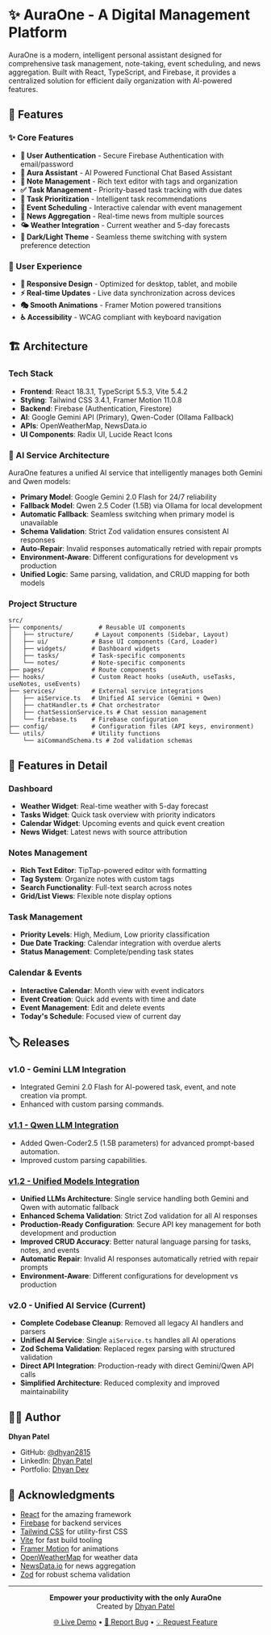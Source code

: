 
# ✨ AuraOne - A Digital Management Platform

AuraOne is a modern, intelligent personal assistant designed for comprehensive task management, note-taking, event scheduling, and news aggregation. Built with React, TypeScript, and Firebase, it provides a centralized solution for efficient daily organization with AI-powered features.

## 🚀 Features

### ✨ Core Features
- **🔐 User Authentication** - Secure Firebase Authentication with email/password
- **💬 Aura Assistant** - AI Powered Functional Chat Based Assistant
- **📝 Note Management** - Rich text editor with tags and organization
- **✅ Task Management** - Priority-based task tracking with due dates
- **🎯 Task Prioritization** - Intelligent task recommendations
- **📅 Event Scheduling** - Interactive calendar with event management
- **📰 News Aggregation** - Real-time news from multiple sources
- **🌤️ Weather Integration** - Current weather and 5-day forecasts
- **🎨 Dark/Light Theme** - Seamless theme switching with system preference detection

### 🎨 User Experience
- **📱 Responsive Design** - Optimized for desktop, tablet, and mobile
- **⚡ Real-time Updates** - Live data synchronization across devices
- **🎭 Smooth Animations** - Framer Motion powered transitions
- **♿ Accessibility** - WCAG compliant with keyboard navigation

## 🏗️ Architecture

### Tech Stack
- **Frontend**: React 18.3.1, TypeScript 5.5.3, Vite 5.4.2
- **Styling**: Tailwind CSS 3.4.1, Framer Motion 11.0.8
- **Backend**: Firebase (Authentication, Firestore)
- **AI**: Google Gemini API (Primary), Qwen-Coder (Ollama Fallback)
- **APIs**: OpenWeatherMap, NewsData.io
- **UI Components**: Radix UI, Lucide React Icons

### 🤖 AI Service Architecture
AuraOne features a unified AI service that intelligently manages both Gemini and Qwen models:

- **Primary Model**: Google Gemini 2.0 Flash for 24/7 reliability
- **Fallback Model**: Qwen 2.5 Coder (1.5B) via Ollama for local development
- **Automatic Fallback**: Seamless switching when primary model is unavailable
- **Schema Validation**: Strict Zod validation ensures consistent AI responses
- **Auto-Repair**: Invalid responses automatically retried with repair prompts
- **Environment-Aware**: Different configurations for development vs production
- **Unified Logic**: Same parsing, validation, and CRUD mapping for both models

### Project Structure
```
src/
├── components/          # Reusable UI components
│   ├── structure/      # Layout components (Sidebar, Layout)
│   ├── ui/            # Base UI components (Card, Loader)
│   ├── widgets/       # Dashboard widgets
│   ├── tasks/         # Task-specific components
│   └── notes/         # Note-specific components
├── pages/             # Route components
├── hooks/             # Custom React hooks (useAuth, useTasks, useNotes, useEvents)
├── services/          # External service integrations
│   ├── aiService.ts   # Unified AI service (Gemini + Qwen)
│   ├── chatHandler.ts # Chat orchestrator
│   ├── chatSessionService.ts # Chat session management
│   └── firebase.ts    # Firebase configuration
├── config/            # Configuration files (API keys, environment)
└── utils/             # Utility functions
    └── aiCommandSchema.ts # Zod validation schemas
```

## 🎯 Features in Detail

### Dashboard
- **Weather Widget**: Real-time weather with 5-day forecast
- **Tasks Widget**: Quick task overview with priority indicators
- **Calendar Widget**: Upcoming events and quick event creation
- **News Widget**: Latest news with source attribution

### Notes Management
- **Rich Text Editor**: TipTap-powered editor with formatting
- **Tag System**: Organize notes with custom tags
- **Search Functionality**: Full-text search across notes
- **Grid/List Views**: Flexible note display options

### Task Management
- **Priority Levels**: High, Medium, Low priority classification
- **Due Date Tracking**: Calendar integration with overdue alerts
- **Status Management**: Complete/pending task states

### Calendar & Events
- **Interactive Calendar**: Month view with event indicators
- **Event Creation**: Quick add events with time and date
- **Event Management**: Edit and delete events
- **Today's Schedule**: Focused view of current day

## 🏷️ Releases

### v1.0 - Gemini LLM Integration
- Integrated Gemini 2.0 Flash for AI-powered task, event, and note creation via prompt.
- Enhanced with custom parsing commands.

### [v1.1 - Qwen LLM Integration](https://github.com/dhyan2815/AuraOne/releases/tag/v1.1-qwen)
- Added Qwen-Coder2.5 (1.5B parameters) for advanced prompt-based automation.
- Improved custom parsing capabilities.

### [v1.2 - Unified Models Integration](https://github.com/dhyan2815/AuraOne/releases/tag/v1.2-unified)
- **Unified LLMs Architecture**: Single service handling both Gemini and Qwen with automatic fallback
- **Enhanced Schema Validation**: Strict Zod validation for all AI responses
- **Production-Ready Configuration**: Secure API key management for both development and production
- **Improved CRUD Accuracy**: Better natural language parsing for tasks, notes, and events
- **Automatic Repair**: Invalid AI responses automatically retried with repair prompts
- **Environment-Aware**: Different configurations for development vs production

### v2.0 - Unified AI Service (Current)
- **Complete Codebase Cleanup**: Removed all legacy AI handlers and parsers
- **Unified AI Service**: Single `aiService.ts` handles all AI operations
- **Zod Schema Validation**: Replaced regex parsing with structured validation
- **Direct API Integration**: Production-ready with direct Gemini/Qwen API calls
- **Simplified Architecture**: Reduced complexity and improved maintainability


## 👨‍💻 Author

**Dhyan Patel**
- GitHub: [@dhyan2815](https://github.com/dhyan2815)
- LinkedIn: [Dhyan Patel](https://linkedin.com/in/dhyan-patel)
- Portfolio: [Dhyan Dev](https://dhyan-patel.onrender.com)

## 🙏 Acknowledgments

- [React](https://reactjs.org/) for the amazing framework
- [Firebase](https://firebase.google.com/) for backend services
- [Tailwind CSS](https://tailwindcss.com/) for utility-first CSS
- [Vite](https://vitejs.dev/) for fast build tooling
- [Framer Motion](https://www.framer.com/motion/) for animations
- [OpenWeatherMap](https://openweathermap.org/) for weather data
- [NewsData.io](https://newsdata.io/) for news aggregation
- [Zod](https://zod.dev/) for robust schema validation

---

<div align="center">
  <p><strong>Empower your productivity with the only AuraOne</strong><br>Created by <a href="https://github.com/dhyan2815">Dhyan Patel</a></p>
  <p>
    <a href="https://aura-one1.web.app/">🌐 Live Demo</a> •
    <a href="https://github.com/dhyan2815/AuraOne/issues">🐛 Report Bug</a> •
    <a href="https://github.com/dhyan2815/AuraOne/issues">💡 Request Feature</a>
  </p>
</div>

